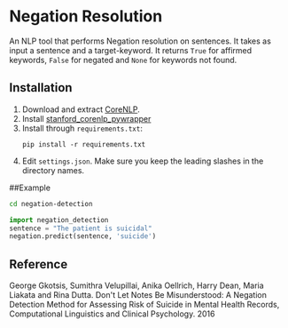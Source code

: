 # Negation Resolution

An NLP tool that performs Negation resolution on sentences. It takes as input a sentence and a target-keyword. It returns `True` for affirmed keywords, `False` for negated and `None` for keywords not found.

## Installation

1. Download and extract [CoreNLP](http://stanfordnlp.github.io/CoreNLP/#download). 
2. Install [stanford_corenlp_pywrapper](https://github.com/brendano/stanford_corenlp_pywrapper)
3. Install through ```requirements.txt```:
	```
	pip install -r requirements.txt
	```
4. Edit ```settings.json```. Make sure you keep the leading slashes in the directory names.

##Example

```bash
cd negation-detection
```
```python
import negation_detection
sentence = "The patient is suicidal"
negation.predict(sentence, 'suicide')
```

## Reference
George Gkotsis, Sumithra Velupillai, Anika Oellrich, Harry Dean, Maria Liakata and Rina Dutta. Don't Let Notes Be Misunderstood: A Negation Detection Method for Assessing Risk of Suicide in Mental Health Records, Computational Linguistics and Clinical Psychology. 2016